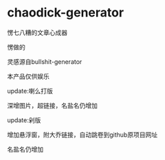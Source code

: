 # chaodick-generator
愣七八糟的文章心成器

愣做的

灵感源自bullshit-generator

本产品仅供娱乐

update:喇么打版

深增图片，超链接，名盐名仍增加

update:剁版

增加悬浮窗，附大乔链接，自动跳卷到github原项目网址

名盐名仍增加
